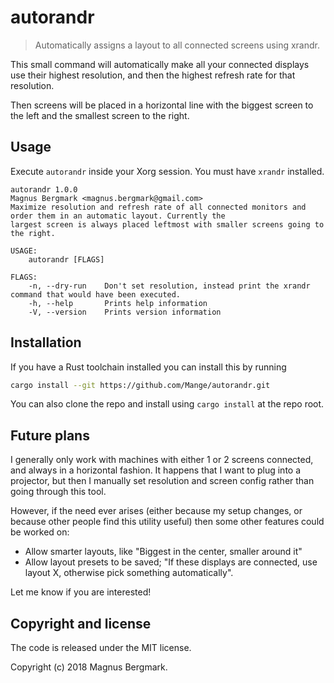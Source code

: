 # autorandr

> Automatically assigns a layout to all connected screens using xrandr.

This small command will automatically make all your connected displays use their
highest resolution, and then the highest refresh rate for that resolution.

Then screens will be placed in a horizontal line with the biggest screen to the
left and the smallest screen to the right.

## Usage

Execute `autorandr` inside your Xorg session. You must have `xrandr` installed.

```
autorandr 1.0.0
Magnus Bergmark <magnus.bergmark@gmail.com>
Maximize resolution and refresh rate of all connected monitors and order them in an automatic layout. Currently the
largest screen is always placed leftmost with smaller screens going to the right.

USAGE:
    autorandr [FLAGS]

FLAGS:
    -n, --dry-run    Don't set resolution, instead print the xrandr command that would have been executed.
    -h, --help       Prints help information
    -V, --version    Prints version information
```

## Installation

If you have a Rust toolchain installed you can install this by running

```bash
cargo install --git https://github.com/Mange/autorandr.git
```

You can also clone the repo and install using `cargo install` at the repo root.

## Future plans

I generally only work with machines with either 1 or 2 screens connected, and
always in a horizontal fashion. It happens that I want to plug into a projector,
but then I manually set resolution and screen config rather than going through
this tool.

However, if the need ever arises (either because my setup changes, or because
other people find this utility useful) then some other features could be worked
on:

* Allow smarter layouts, like "Biggest in the center, smaller around it"
* Allow layout presets to be saved; "If these displays are connected, use layout
  X, otherwise pick something automatically".
  
Let me know if you are interested!

## Copyright and license

The code is released under the MIT license.

Copyright (c) 2018 Magnus Bergmark.
